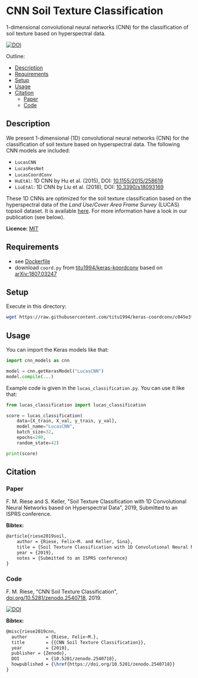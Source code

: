 # CNN Soil Texture Classification

1-dimensional convolutional neural networks (CNN) for the classification of soil texture based on hyperspectral data.

[![DOI](https://zenodo.org/badge/DOI/10.5281/zenodo.2540719.svg)](https://doi.org/10.5281/zenodo.2540719)

Outline:

  * [Description](#description)
  * [Requirements](#requirements)
  * [Setup](#setup)
  * [Usage](#usage)
  * [Citation](#citation)
    + [Paper](#paper)
    + [Code](#code)

## Description

We present 1-dimensional (1D) convolutional neural networks (CNN) for the classification of soil texture based on hyperspectral data. The following CNN models are included:

* `LucasCNN`
* `LucasResNet`
* `LucasCoordConv`
* `HuEtAl`: 1D CNN by Hu et al. (2015), DOI: [10.1155/2015/258619](http://dx.doi.org/10.1155/2015/258619)
* `LiuEtAl`: 1D CNN by Liu et al. (2018), DOI: [10.3390/s18093169](https://dx.doi.org/10.3390%2Fs18093169)

These 1D CNNs are optimized for the soil texture classification based on the hyperspectral data of the *Land Use/Cover Area Frame Survey* (LUCAS) topsoil dataset. It is available [here](https://esdac.jrc.ec.europa.eu/projects/lucas). For more information have a look in our publication (see below).

**Licence:** [MIT](LICENSE)

## Requirements

* see [Dockerfile](Dockerfile)
* download `coord.py` from [titu1994/keras-koordconv](https://github.com/titu1994/keras-coordconv) based on [arXiv:1807.03247](https://arxiv.org/abs/1807.03247)

## Setup

Execute in this directory:

```bash
wget https://raw.githubusercontent.com/titu1994/keras-coordconv/c045e3f1ff7dabd4060f515e4b900263eddf1723/coord.py .
```

## Usage

You can import the Keras models like that:

```python
import cnn_models as cnn

model = cnn.getKerasModel("LucasCNN")
model.compile(...)

```

Example code is given in the `lucas_classification.py`. You can use it like that:

```python
from lucas_classification import lucas_classification

score = lucas_classification(
    data=[X_train, X_val, y_train, y_val],
    model_name="LucasCNN",
    batch_size=32,
    epochs=200,
    random_state=42)

print(score)
```

## Citation

### Paper

F. M. Riese and S. Keller, "Soil Texture Classification with 1D Convolutional Neural Networks based on Hyperspectral Data", 2019, Submitted to an ISPRS conference.

**Bibtex:**

```tex
@article{riese2019soil,
    author = {Riese, Felix~M. and Keller, Sina},
    title = {Soil Texture Classification with 1D Convolutional Neural Networks based on Hyperspectral Data},
    year = {2019},
    notes = {Submitted to an ISPRS conference}
}
```

### Code

F. M. Riese, "CNN Soil Texture Classification", [doi.org/10.5281/zenodo.2540718](doi.org/10.5281/zenodo.2540718), 2019.

[![DOI](https://zenodo.org/badge/DOI/10.5281/zenodo.2540719.svg)](https://doi.org/10.5281/zenodo.2540719)

**Bibtex:**

```tex
@misc{riese2019cnn,
  author       = {Riese, Felix~M.},
  title        = {{CNN Soil Texture Classification}},
  year         = {2019},
  publisher = {Zenodo},
  DOI          = {10.5281/zenodo.2540718},
  howpublished = {\href{https://doi.org/10.5281/zenodo.2540718}}
}
```
